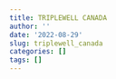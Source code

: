 ```yaml
---
title: TRIPLEWELL CANADA
author: ''
date: '2022-08-29'
slug: triplewell_canada
categories: []
tags: []
---
```

